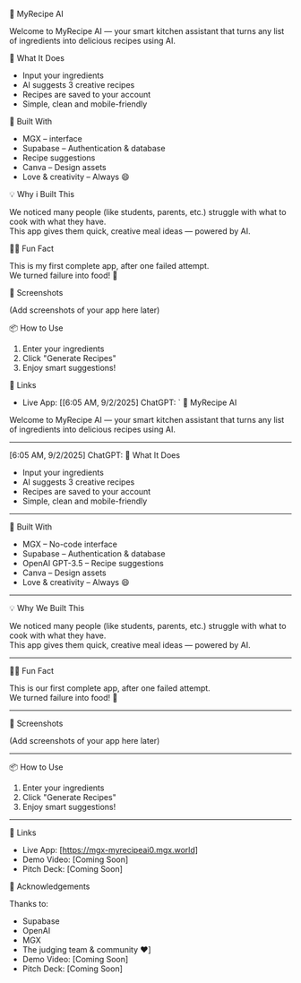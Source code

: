 🍳 MyRecipe AI

Welcome to MyRecipe AI — your smart kitchen assistant that turns any list of ingredients into delicious recipes using AI.

🚀 What It Does

- Input your ingredients
- AI suggests 3 creative recipes
- Recipes are saved to your account
- Simple, clean and mobile-friendly


🔧 Built With

- MGX – interface
- Supabase – Authentication & database
- Recipe suggestions
- Canva – Design assets
- Love & creativity – Always 😄


💡 Why i Built This

We noticed many people (like students, parents, etc.) struggle with what to cook with what they have.  
This app gives them quick, creative meal ideas — powered by AI.


👩‍🍳 Fun Fact

This is my first complete app, after one failed attempt.  
We turned failure into food! 🥘


📸 Screenshots

(Add screenshots of your app here later)


📦 How to Use

1. Enter your ingredients
2. Click "Generate Recipes"
3. Enjoy smart suggestions!


🔗 Links

- Live App: [[6:05 AM, 9/2/2025] ChatGPT: `
🍳 MyRecipe AI

Welcome to MyRecipe AI — your smart kitchen assistant that turns any list of ingredients into delicious recipes using AI.

---
[6:05 AM, 9/2/2025] ChatGPT: 🚀 What It Does

- Input your ingredients
- AI suggests 3 creative recipes
- Recipes are saved to your account
- Simple, clean and mobile-friendly

---

🔧 Built With

- MGX – No-code interface
- Supabase – Authentication & database
- OpenAI GPT-3.5 – Recipe suggestions
- Canva – Design assets
- Love & creativity – Always 😄

---

💡 Why We Built This

We noticed many people (like students, parents, etc.) struggle with what to cook with what they have.  
This app gives them quick, creative meal ideas — powered by AI.

---

👩‍🍳 Fun Fact

This is our first complete app, after one failed attempt.  
We turned failure into food! 🥘

---

📸 Screenshots

(Add screenshots of your app here later)

---

📦 How to Use

1. Enter your ingredients
2. Click "Generate Recipes"
3. Enjoy smart suggestions!

---

🔗 Links

- Live App: [https://mgx-myrecipeai0.mgx.world]
- Demo Video: [Coming Soon]
- Pitch Deck: [Coming Soon]


🙏 Acknowledgements

Thanks to:
- Supabase
- OpenAI
- MGX
- The judging team & community ❤️]
- Demo Video: [Coming Soon]
- Pitch Deck: [Coming Soon]


